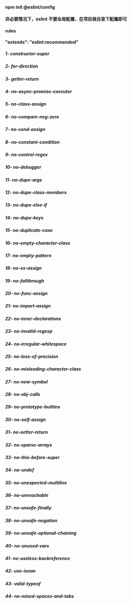 #### npm init @eslint/config

#### 非必要情况下，eslint 不要全局配置，在项目根目录下配置即可

#### rules

#### "extends": "eslint:recommended"

##### 1- constructor-super

##### 2- for-direction

##### 3- getter-return

##### 4- no-async-promise-executor

##### 5- no-class-assign

##### 6- no-compare-neg-zero

##### 7- no-cond-assign

##### 8- no-constant-condition

##### 9- no-control-regex

##### 10- no-debugger

##### 11- no-dupe-args

##### 12- no-dupe-class-members

##### 13- no-dupe-else-if

##### 14- no-dupe-keys

##### 15- no-duplicate-case

##### 16- no-empty-character-class

##### 17- no-empty-pattern

##### 18- no-ex-assign

##### 19- no-fallthrough

##### 20- no-func-assign

##### 21- no-import-assign

##### 22- no-inner-declarations

##### 23- no-invalid-regexp

##### 24- no-irregular-whitespace

##### 25- no-loss-of-precision

##### 26- no-misleading-character-class

##### 27- no-new-symbol

##### 28- no-obj-calls

##### 29- no-prototype-builtins

##### 30- no-self-assign

##### 31- no-setter-return

##### 32- no-sparse-arrays

##### 33- no-this-before-super

##### 34- no-undef

##### 35- no-unexpected-multiline

##### 36- no-unreachable

##### 37- no-unsafe-finally

##### 38- no-unsafe-negation

##### 39- no-unsafe-optional-chaining

##### 40- no-unused-vars

##### 41- no-useless-backreference

##### 42- use-isnan

##### 43- valid-typeof

##### 44- no-mixed-spaces-and-tabs

